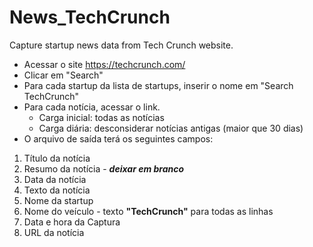 # News_TechCrunch
Capture startup news data from Tech Crunch website.

- Acessar o site https://techcrunch.com/
- Clicar em "Search"
- Para cada startup da lista de startups, inserir o nome em "Search TechCrunch"
- Para cada notícia, acessar o link.
  - Carga inicial: todas as notícias
  - Carga diária: desconsiderar notícias antigas (maior que 30 dias)
- O arquivo de saída terá os seguintes campos:
 1. Título da notícia
 2. Resumo da notícia - ***deixar em branco***
 3. Data da notícia
 4. Texto da notícia
 5. Nome da startup
 6. Nome do veículo - texto **"TechCrunch"** para todas as linhas
 7. Data e hora da Captura
 8. URL da notícia
